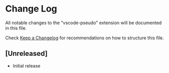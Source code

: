 # Change Log

All notable changes to the "vscode-pseudo" extension will be documented in this file.

Check [Keep a Changelog](http://keepachangelog.com/) for recommendations on how to structure this file.

## [Unreleased]

- Initial release